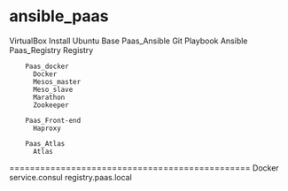 # ansible_paas

VirtualBox
    Install Ubuntu
      Base
        Paas_Ansible
          Git
          Playbook
          Ansible
        Paas_Registry
          Registry
        
        Paas_docker
          Docker
          Mesos_master
          Meso_slave
          Marathon
          Zookeeper
        
        Paas_Front-end
          Haproxy
       
        Paas_Atlas
          Atlas
===============================================
Docker
service.consul
registry.paas.local

